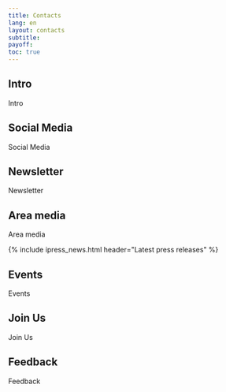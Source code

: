 ```yaml
---
title: Contacts
lang: en
layout: contacts
subtitle:
payoff:
toc: true
---
```


## Intro
Intro

## Social Media
Social Media

## Newsletter
Newsletter

## Area media
Area media

{% include ipress_news.html header="Latest press releases" %}

## Events
Events

## Join Us
Join Us

## Feedback
Feedback

